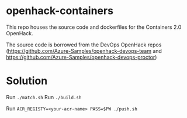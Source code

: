 # openhack-containers

This repo houses the source code and dockerfiles for the Containers 2.0 OpenHack. 

The source code is borrowed from the DevOps OpenHack repos (https://github.com/Azure-Samples/openhack-devops-team and https://github.com/Azure-Samples/openhack-devops-proctor)

# Solution
 
Run `./match.sh`
Run `./build.sh`

Run `ACR_REGISTY=<your-acr-name> PASS=$PW ./push.sh`